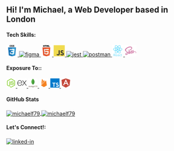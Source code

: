 <h2>Hi!  I'm Michael, a Web Developer based in London</h2>

<h4 align="left">Tech Skills:</h4>

<p align="left"> <a href="https://www.w3schools.com/css/" target="_blank"> <img src="https://raw.githubusercontent.com/devicons/devicon/master/icons/css3/css3-original-wordmark.svg" alt="css3" width="30" height="30"/> </a> <a href="https://www.figma.com/" target="_blank"> <img src="https://www.vectorlogo.zone/logos/figma/figma-icon.svg" alt="figma" width="30" height="30"/> </a> <a href="https://www.w3.org/html/" target="_blank"> <img src="https://raw.githubusercontent.com/devicons/devicon/master/icons/html5/html5-original-wordmark.svg" alt="html5" width="30" height="30"/> </a> <a href="https://developer.mozilla.org/en-US/docs/Web/JavaScript" target="_blank"> <img src="https://raw.githubusercontent.com/devicons/devicon/master/icons/javascript/javascript-original.svg" alt="javascript" width="30" height="30"/> </a> <a href="https://jestjs.io" target="_blank"> <img src="https://www.vectorlogo.zone/logos/jestjsio/jestjsio-icon.svg" alt="jest" width="30" height="30"/> </a> <a href="https://postman.com" target="_blank"> <img src="https://www.vectorlogo.zone/logos/getpostman/getpostman-icon.svg" alt="postman" width="30" height="30"/> </a> <a href="https://reactjs.org/" target="_blank"> <img src="https://raw.githubusercontent.com/devicons/devicon/master/icons/react/react-original-wordmark.svg" alt="react"width="30" height="30"/> </a> <a href="https://sass-lang.com" target="_blank"> <img src="https://raw.githubusercontent.com/devicons/devicon/master/icons/sass/sass-original.svg" alt="sass" width="30" height="30"/> </a> </p>

<h4 align="left">Exposure To::</h4>

<p align="left"> <a href="https://nodejs.org/en/" target="_blank"> <img src="https://raw.githubusercontent.com/devicons/devicon/9f4f5cdb393299a81125eb5127929ea7bfe42889/icons/nodejs/nodejs-original.svg" alt="nodejs" width="25" height="25"/> </a>
<a href="https://expressjs.com/" target="_blank"> <img src="https://raw.githubusercontent.com/devicons/devicon/9f4f5cdb393299a81125eb5127929ea7bfe42889/icons/express/express-original.svg" alt="expressjs" width="25" height="25"/> </a>
<a href="https://www.mongodb.com/" target="_blank"> <img src="https://raw.githubusercontent.com/devicons/devicon/9f4f5cdb393299a81125eb5127929ea7bfe42889/icons/mongodb/mongodb-original-wordmark.svg" alt="mongodb" width="25" height="25"/> </a>
<a href="https://firebase.google.com/" target="_blank"> <img src="https://raw.githubusercontent.com/devicons/devicon/9f4f5cdb393299a81125eb5127929ea7bfe42889/icons/firebase/firebase-plain.svg" alt="firebase" width="25" height="25"/> </a>
<a href="https://www.typescriptlang.org/" target="_blank"> <img src="https://raw.githubusercontent.com/devicons/devicon/9f4f5cdb393299a81125eb5127929ea7bfe42889/icons/typescript/typescript-plain.svg" alt="typescript" width="25" height="25"/> </a>
<a href="https://angular.io/" target="_blank"> <img src="https://raw.githubusercontent.com/devicons/devicon/9f4f5cdb393299a81125eb5127929ea7bfe42889/icons/angularjs/angularjs-plain.svg" alt="angular" width="25" height="25"/> </a>
</p>

<h4 align="left">GitHub Stats</h4>

<a href="https://github.com/michaelf79/michaelf79">
<img align="center" src="https://github-readme-stats.vercel.app/api/top-langs?username=michaelf79&show_icons=true&locale=en&layout=compact" alt="michaelf79" />
</a>

<a href="https://github.com/michaelf79/michaelf79">
<img align="center" src="https://github-readme-stats.vercel.app/api?username=michaelf79&show_icons=true&locale=en" alt="michaelf79" />
</a>

<h4 align="left">Let's Connect!:</h4>

[<img align="center" alt="linked-in" src="https://img.shields.io/badge/linkedin-%230077B5.svg?&style=for-the-badge&logo=linkedin&logoColor=white" />](https://www.linkedin.com/in/mjmferreira)

